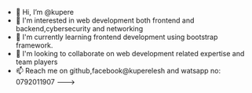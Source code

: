 - 👋 Hi, I’m @kupere
- 👀 I'm interested in web development both frontend and backend,cybersecurity and networking
- 🌱 I'm currently learning frontend development using bootstrap framework.
- 💞️ I'm looking to collaborate on web development related expertise and team players
- 📫 Reach me on github,facebook@kuperelesh and watsapp no: 0792011907
--->
